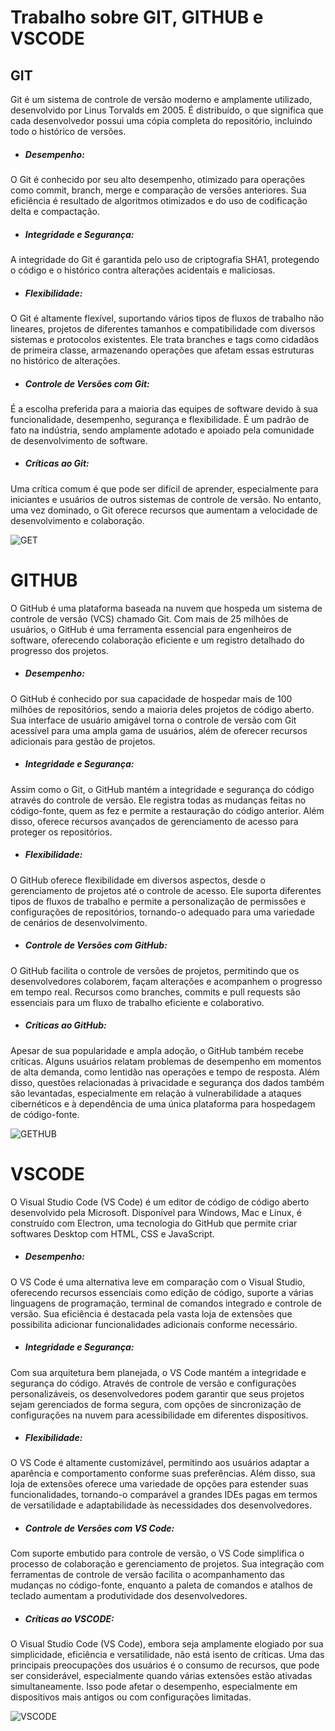 # Trabalho sobre GIT, GITHUB e VSCODE

## GIT

Git é um sistema de controle de versão moderno e amplamente utilizado, desenvolvido por Linus Torvalds em 2005. 
É distribuído, o que significa que cada desenvolvedor possui uma cópia completa do repositório, incluindo todo o histórico de versões.

* ##### Desempenho:
O Git é conhecido por seu alto desempenho, otimizado para operações como commit, branch, merge e comparação de versões anteriores. Sua eficiência 
é resultado de algoritmos otimizados e do uso de codificação delta e compactação.

* ##### Integridade e Segurança:
A integridade do Git é garantida pelo uso de criptografia SHA1, protegendo o código e o histórico contra alterações acidentais e maliciosas.

* ##### Flexibilidade:
O Git é altamente flexível, suportando vários tipos de fluxos de trabalho não lineares, projetos 
de diferentes tamanhos e compatibilidade com diversos sistemas e protocolos existentes. Ele trata branches e tags como cidadãos de primeira classe, 
armazenando operações que afetam essas estruturas no histórico de alterações.

* ##### Controle de Versões com Git:
É a escolha preferida para a maioria das equipes de software devido à sua funcionalidade, desempenho, segurança e 
flexibilidade. É um padrão de fato na indústria, sendo amplamente adotado e apoiado pela comunidade de desenvolvimento de software.

* ##### Críticas ao Git:
Uma crítica comum é que pode ser difícil de aprender, especialmente para iniciantes e usuários de outros sistemas de controle de versão. 
No entanto, uma vez dominado, o Git oferece recursos que aumentam a velocidade de desenvolvimento e colaboração.

  ![GET](https://media.licdn.com/dms/image/D4D12AQFuCKCScEbmig/article-cover_image-shrink_720_1280/0/1681135229721?e=2147483647&v=beta&t=5frFPpiL6iZ24UN3EfWOkmWA-_1ONxN7RKNeVH-5Efc)



  # GITHUB

  O GitHub é uma plataforma baseada na nuvem que hospeda um sistema de controle de versão (VCS) chamado Git. Com mais de 
  25 milhões de usuários, o GitHub é uma ferramenta essencial para engenheiros de software, oferecendo colaboração eficiente e um registro 
  detalhado do progresso dos projetos.

* ##### Desempenho:
O GitHub é conhecido por sua capacidade de hospedar mais de 100 milhões de repositórios, sendo a maioria deles projetos de código aberto. Sua interface de usuário amigável torna o controle de versão com Git acessível para uma ampla gama de usuários, além de oferecer recursos adicionais para gestão de projetos.

* ##### Integridade e Segurança:
Assim como o Git, o GitHub mantém a integridade e segurança do código através do controle de versão. Ele registra todas as mudanças feitas no código-fonte, quem as fez e permite a restauração do código anterior. Além disso, oferece recursos avançados de gerenciamento de acesso para proteger os repositórios.

* ##### Flexibilidade:
O GitHub oferece flexibilidade em diversos aspectos, desde o gerenciamento de projetos até o controle de acesso. Ele suporta diferentes tipos de fluxos de trabalho e permite a personalização de permissões e configurações de repositórios, tornando-o adequado para uma variedade de cenários de desenvolvimento.

* ##### Controle de Versões com GitHub:
O GitHub facilita o controle de versões de projetos, permitindo que os desenvolvedores colaborem, façam alterações e acompanhem o progresso em tempo real. Recursos como branches, commits e pull requests são essenciais para um fluxo de trabalho eficiente e colaborativo.

* ##### Críticas ao GitHub:
Apesar de sua popularidade e ampla adoção, o GitHub também recebe críticas. Alguns usuários relatam problemas de desempenho em momentos de alta demanda, como lentidão nas operações e tempo de 
resposta. Além disso, questões relacionadas à privacidade e segurança dos dados também são levantadas, especialmente em relação à vulnerabilidade a ataques cibernéticos e à dependência de uma única 
plataforma para hospedagem de código-fonte.

 ![GETHUB](https://www.webfx.com/wp-content/uploads/2022/08/github-logo.png)



 # VSCODE

O Visual Studio Code (VS Code) é um editor de código de código aberto desenvolvido pela Microsoft. 
Disponível para Windows, Mac e Linux, é construído com Electron, uma tecnologia do GitHub que permite criar softwares Desktop com HTML, CSS e JavaScript.

* ##### Desempenho:
O VS Code é uma alternativa leve em comparação com o Visual Studio, oferecendo recursos essenciais como edição de código, suporte a várias linguagens de programação, terminal de comandos integrado e controle de versão. Sua eficiência é destacada pela vasta loja de extensões que possibilita adicionar funcionalidades adicionais conforme necessário.

* ##### Integridade e Segurança:
Com sua arquitetura bem planejada, o VS Code mantém a integridade e segurança do código. Através de controle de versão e configurações personalizáveis, os desenvolvedores podem garantir que seus projetos sejam gerenciados de forma segura, com opções de sincronização de configurações na nuvem para acessibilidade em diferentes dispositivos.

* ##### Flexibilidade:
O VS Code é altamente customizável, permitindo aos usuários adaptar a aparência e comportamento conforme suas preferências. Além disso, sua loja de extensões oferece uma variedade de opções para estender suas funcionalidades, tornando-o comparável a grandes IDEs pagas em termos de versatilidade e adaptabilidade às necessidades dos desenvolvedores.

* ##### Controle de Versões com VS Code:
Com suporte embutido para controle de versão, o VS Code simplifica o processo de colaboração e gerenciamento de projetos. 
Sua integração com ferramentas de controle de versão facilita o acompanhamento das mudanças no código-fonte, enquanto a paleta de comandos e atalhos de teclado aumentam a produtividade dos desenvolvedores.

* ##### Críticas ao VSCODE:
O Visual Studio Code (VS Code), embora seja amplamente elogiado por sua simplicidade, eficiência e versatilidade,
não está isento de críticas. Uma das principais preocupações dos usuários é o consumo de recursos, que pode ser considerável, especialmente quando várias extensões estão ativadas simultaneamente.
Isso pode afetar o desempenho, especialmente em dispositivos mais antigos ou com configurações limitadas.
  
 ![VSCODE](https://miro.medium.com/v2/resize:fit:1400/0*SGbxc-dbU0gyaVWm.jpg)
